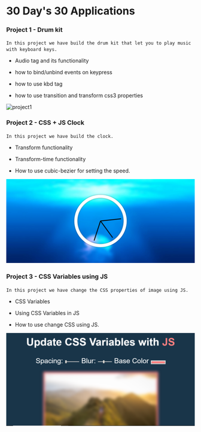 # 30 Day's 30 Applications

### Project 1 - Drum kit

`In this project we have build the drum kit that let you to play music with keyboard keys.`

* Audio tag and its functionality

* how to bind/unbind events on keypress 

* how to use kbd tag

* how to use transition and transform css3 properties

<img src="./Drum_kit/project1.png" alt="project1" />

### Project 2 - CSS + JS Clock

`In this project we have build the clock.`

* Transform functionality

* Transform-time functionality 

* How to use cubic-bezier for setting the speed.



<img src="./JS_Clock/project2.bmp" alt="project2" />

### Project 3 - CSS Variables using JS

`In this project we have change the CSS properties of image using JS.`

* CSS Variables

* Using CSS Variables in JS 

* How to use change CSS using JS.



<img src="./Update_CSS_Var_Using_JS/project3.png" alt="project3" />